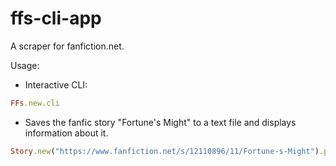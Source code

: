 # ffs-cli-app

A scraper for fanfiction.net.

Usage:

* Interactive CLI:

```Ruby
FFs.new.cli
```

* Saves the fanfic story "Fortune's Might" to a text file and displays information about it.

```Ruby
Story.new("https://www.fanfiction.net/s/12110896/11/Fortune-s-Might").print_summary.savetext
```
